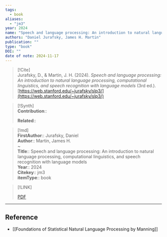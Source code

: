 ```yaml
---
tags:
  - book
aliases:
  - "jm3"
year: 2024 
name: "Speech and language processing: An introduction to natural language processing, computational linguistics, and speech recognition with language models"
authors: "Daniel Jurafsky, James H. Martin"
publication: ""
type: "book"
DOI: ""
date of note: 2024-11-17 
---
```


> [!Cite]  
> Jurafsky, D., & Martin, J. H. (2024). _Speech and language processing: An introduction to natural language processing, computational linguistics, and speech recognition with language models_ (3rd ed.). [https://web.stanford.edu/~jurafsky/slp3/](https://web.stanford.edu/~jurafsky/slp3/)

>[!Synth]  
>**Contribution**::  
>  
>**Related**::   
>  
  
>[!md]  
> **FirstAuthor**:: Jurafsky, Daniel  
> **Author**:: Martin, James H.  
~  
> **Title**:: Speech and language processing: An introduction to natural language processing, computational linguistics, and speech recognition with language models  
> **Year**:: 2024  
> **Citekey**:: jm3  
> **itemType**:: book  

> [!LINK]  
> 
> [PDF](file:///Users/tianpeilukexie/Zotero/storage/4UN4EJV9/Jurafsky%20and%20Martin%20-%202024%20-%20Speech%20and%20language%20processing%20An%20introduction%20to%20natural%20language%20processing,%20computational%20lingui.pdf) 

-----
## Reference
  

- [[Foundations of Statistical Natural Language Processing by Manning]]